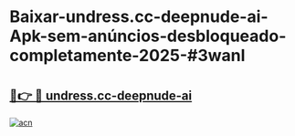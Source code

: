 # Baixar-undress.cc-deepnude-ai-Apk-sem-anúncios-desbloqueado-completamente-2025-#3wanl

# <h2><a href="https://ainizakaria.my?title=undress.cc-deepnude-ai&ref=24M">🔗👉 🔴 undress.cc-deepnude-ai</a></h2>

[![acn](https://github.com/user-attachments/assets/0f9c940e-d8b0-45ae-aac7-cd30a18b3e1c)](https://ainizakaria.my?title=undress.cc-deepnude-ai&ref=24M)

